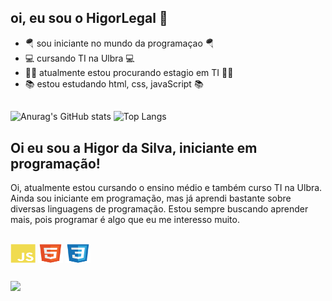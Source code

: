 ## oi, eu sou o HigorLegal 👋

- 🪂 sou iniciante no mundo da programaçao 🪂
- 💻 cursando TI na Ulbra 💻
- 👨‍💻 atualmente estou procurando estagio em TI 👨‍💻
- 📚 estou estudando html, css, javaScript 📚

##

![Anurag's GitHub stats](https://github-readme-stats.vercel.app/api?username=higorLegal&show_icons=true&theme=dark&include_all_commits=true&hide_rank=true)
![Top Langs](https://github-readme-stats.vercel.app/api/top-langs/?username=HigorLegal&layout=compact&theme=dark)

  ## Oi eu sou a Higor da Silva, iniciante em programação!
  
Oi, atualmente estou cursando o ensino médio e também curso TI na Ulbra. Ainda sou iniciante em programação, mas já aprendi bastante sobre diversas linguagens de programação. Estou sempre buscando aprender mais, pois programar é algo que eu me interesso muito.

<div style="display: inline_block"><br>
  <img align="center" alt="Higor-Js" height="30" width="40" src="https://raw.githubusercontent.com/devicons/devicon/master/icons/javascript/javascript-plain.svg">
  <img align="center" alt="Higor-HTML" height="30" width="40" src="https://raw.githubusercontent.com/devicons/devicon/master/icons/html5/html5-original.svg">
  <img align="center" alt="Higor-CSS" height="30" width="40" src="https://raw.githubusercontent.com/devicons/devicon/master/icons/css3/css3-original.svg">

</div>
  
  ##
 
<div>
<div  style="display: inline_block">

  
  <a href="https://www.linkedin.com/in/higor-da-silva-4ab854289)" target="_blank"><img src="https://img.shields.io/badge/-LinkedIn-%230077B5?style=for-the-badge&logo=linkedin&logoColor=white" target="_blank"></a> 
  
</div>



